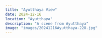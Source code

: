 ```yaml
---
title: "Ayutthaya View"
date: 2024-12-16
location: "Ayutthaya"
description: "A scene from Ayutthaya"
image: "images/20241216Ayutthaya-228.jpg"
---
```

